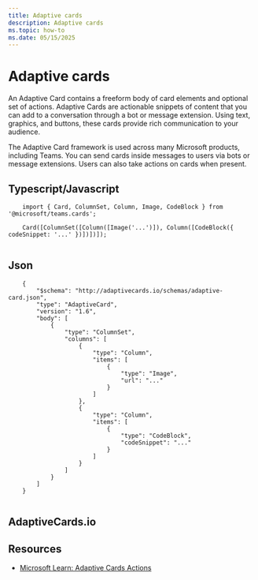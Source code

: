 ```yaml
---
title: Adaptive cards
description: Adaptive cards
ms.topic: how-to
ms.date: 05/15/2025
---
```


# Adaptive cards


An Adaptive Card contains a freeform body of card elements and optional set of actions. Adaptive Cards are actionable snippets of content that you can add to a conversation through a bot or message extension. Using text, graphics, and buttons, these cards provide rich communication to your audience.

The Adaptive Card framework is used across many Microsoft products, including Teams. You can send cards inside messages to users via bots or message extensions. Users can also take actions on cards when present.

## Typescript/Javascript

```
    import { Card, ColumnSet, Column, Image, CodeBlock } from '@microsoft/teams.cards';
    
    Card([ColumnSet([Column([Image('...')]), Column([CodeBlock({ codeSnippet: '...' })])])]);
    

```
## Json

```
    {
        "$schema": "http://adaptivecards.io/schemas/adaptive-card.json",
        "type": "AdaptiveCard",
        "version": "1.6",
        "body": [
            {
                "type": "ColumnSet",
                "columns": [
                    {
                        "type": "Column",
                        "items": [
                            {
                                "type": "Image",
                                "url": "..."
                            }
                        ]
                    },
                    {
                        "type": "Column",
                        "items": [
                            {
                                "type": "CodeBlock",
                                "codeSnippet": "..."
                            }
                        ]
                    }
                ]
            }
        ]
    }
    

```
## AdaptiveCards.io

## Resources

* [Microsoft Learn: Adaptive Cards Actions](/microsoftteams/platform/task-modules-and-cards/cards/cards-actions?tabsjson#adaptive-cards-actions)